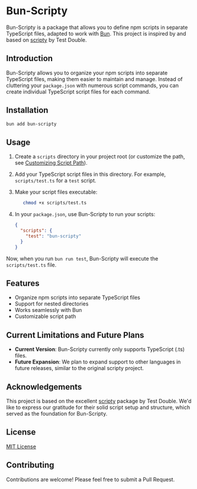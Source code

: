 # Bun-Scripty

Bun-Scripty is a package that allows you to define npm scripts in separate TypeScript files, adapted to work with [Bun](https://bun.sh/). This project is inspired by and based on [scripty](https://github.com/testdouble/scripty) by Test Double.

## Introduction

Bun-Scripty allows you to organize your npm scripts into separate TypeScript files, making them easier to maintain and manage. Instead of cluttering your `package.json` with numerous script commands, you can create individual TypeScript script files for each command.

## Installation

```bash
bun add bun-scripty
```

## Usage

1. Create a `scripts` directory in your project root (or customize the path, see [Customizing Script Path](#customizing-script-path)).
2. Add your TypeScript script files in this directory. For example, `scripts/test.ts` for a `test` script.
3. Make your script files executable:

   ```bash
      chmod +x scripts/test.ts
   ```

4. In your `package.json`, use Bun-Scripty to run your scripts:

   ```json
   {
     "scripts": {
       "test": "bun-scripty"
     }
   }
   ```

Now, when you run `bun run test`, Bun-Scripty will execute the `scripts/test.ts` file.

## Features

- Organize npm scripts into separate TypeScript files
- Support for nested directories
- Works seamlessly with Bun
- Customizable script path

## Current Limitations and Future Plans

- **Current Version**: Bun-Scripty currently only supports TypeScript (.ts) files.
- **Future Expansion**: We plan to expand support to other languages in future releases, similar to the original scripty project.

## Acknowledgements

This project is based on the excellent [scripty](https://github.com/testdouble/scripty) package by Test Double. We'd like to express our gratitude for their solid script setup and structure, which served as the foundation for Bun-Scripty.

## License

[MIT License](LICENSE)

## Contributing

Contributions are welcome! Please feel free to submit a Pull Request.
